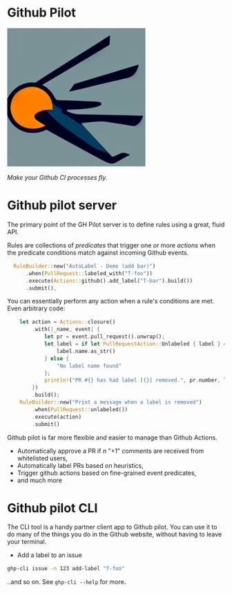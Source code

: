 # Github Pilot

![Logo](./gh_pilot_logo.jpg)

_Make your Github CI processes fly._

# Github pilot server

The primary point of the GH Pilot server is to define rules using a great, fluid API.

Rules are collections of _predicates_ that trigger one or more _actions_ when the predicate conditions match against 
incoming Github events.

```rust
  RuleBuilder::new("AutoLabel - Demo (add bar)")
      .when(PullRequest::labeled_with("T-foo"))
      .execute(Actions::github().add_label("T-bar").build())
      .submit(),
```

You can essentially perform any action when a rule's conditions are met. Even arbitrary code:

```rust
    let action = Actions::closure()
        .with(|_name, event| {
            let pr = event.pull_request().unwrap();
            let label = if let PullRequestAction::Unlabeled { label } = &pr.action {
                label.name.as_str()
            } else {
                "No label name found"
            };
            println!("PR #{} has had label [{}] removed.", pr.number, label)
        })
        .build();
    RuleBuilder::new("Print a message when a label is removed")
        .when(PullRequest::unlabeled())
        .execute(action)
        .submit()
```

Github pilot is far more flexible and easier to manage than Github Actions.

* Automatically approve a PR if _n_ "+1" comments are received from whitelisted users,
* Automatically label PRs based on heuristics,
* Trigger github actions based on fine-grained event predicates,
* and much more

# Github pilot CLI

The CLI tool is a handy partner client app to Github pilot. You can use it to do many of the things you do in the 
Github website, without having to leave your terminal.

* Add a label to an issue

```bash
ghp-cli issue -n 123 add-label "T-foo"
```

..and so on. See `ghp-cli --help` for more.